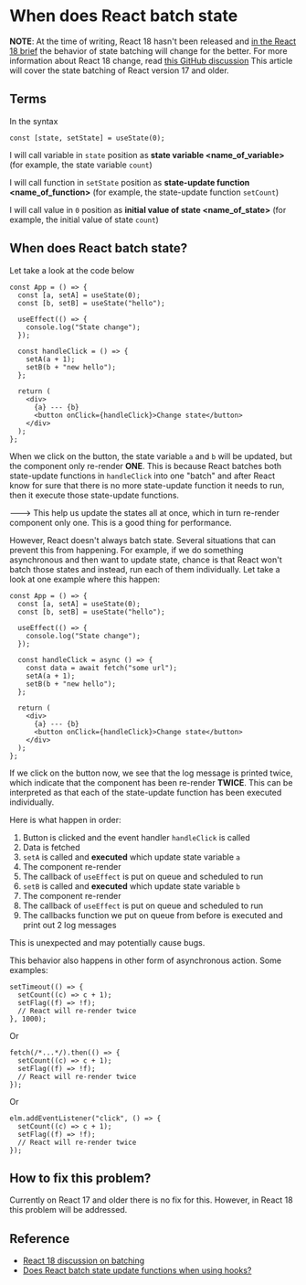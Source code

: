# When does React batch state

**NOTE**: At the time of writing, React 18 hasn't been released and [in the React 18 brief](https://reactjs.org/blog/2021/06/08/the-plan-for-react-18.html) the behavior of state batching will change for the better. For more information about React 18 change, read [this GitHub discussion](https://github.com/reactwg/react-18/discussions/4) This article will cover the state batching of React version 17 and older.

## Terms

In the syntax

```tsx
const [state, setState] = useState(0);
```

I will call variable in `state` position as **state variable <name_of_variable>** (for example, the state variable `count`)

I will call function in `setState` position as **state-update function <name_of_function>** (for example, the state-update function `setCount`)

I will call value in `0` position as **initial value of state <name_of_state>** (for example, the initial value of state `count`)

## When does React batch state?

Let take a look at the code below

```tsx
const App = () => {
  const [a, setA] = useState(0);
  const [b, setB] = useState("hello");

  useEffect(() => {
    console.log("State change");
  });

  const handleClick = () => {
    setA(a + 1);
    setB(b + "new hello");
  };

  return (
    <div>
      {a} --- {b}
      <button onClick={handleClick}>Change state</button>
    </div>
  );
};
```

When we click on the button, the state variable `a` and `b` will be updated, but the component only re-render **ONE**. This is because React batches both state-update functions in `handleClick` into one "batch" and after React know for sure that there is no more state-update function it needs to run, then it execute those state-update functions.

---> This help us update the states all at once, which in turn re-render component only one. This is a good thing for performance.

However, React doesn't always batch state. Several situations that can prevent this from happening. For example, if we do something asynchronous and then want to update state, chance is that React won't batch those states and instead, run each of them individually. Let take a look at one example where this happen:

```tsx
const App = () => {
  const [a, setA] = useState(0);
  const [b, setB] = useState("hello");

  useEffect(() => {
    console.log("State change");
  });

  const handleClick = async () => {
    const data = await fetch("some url");
    setA(a + 1);
    setB(b + "new hello");
  };

  return (
    <div>
      {a} --- {b}
      <button onClick={handleClick}>Change state</button>
    </div>
  );
};
```

If we click on the button now, we see that the log message is printed twice, which indicate that the component has been re-render **TWICE**. This can be interpreted as that each of the state-update function has been executed individually.

Here is what happen in order:

1. Button is clicked and the event handler `handleClick` is called
2. Data is fetched
3. `setA` is called and **executed** which update state variable `a`
4. The component re-render
5. The callback of `useEffect` is put on queue and scheduled to run
6. `setB` is called and **executed** which update state variable `b`
7. The component re-render
8. The callback of `useEffect` is put on queue and scheduled to run
9. The callbacks function we put on queue from before is executed and print out 2 log messages

This is unexpected and may potentially cause bugs.

This behavior also happens in other form of asynchronous action. Some examples:

```tsx
setTimeout(() => {
  setCount((c) => c + 1);
  setFlag((f) => !f);
  // React will re-render twice
}, 1000);
```

Or

```tsx
fetch(/*...*/).then(() => {
  setCount((c) => c + 1);
  setFlag((f) => !f);
  // React will re-render twice
});
```

Or

```tsx
elm.addEventListener("click", () => {
  setCount((c) => c + 1);
  setFlag((f) => !f);
  // React will re-render twice
});
```

## How to fix this problem?

Currently on React 17 and older there is no fix for this. However, in React 18 this problem will be addressed.

## Reference

- [React 18 discussion on batching](https://github.com/reactwg/react-18/discussions/21)
- [Does React batch state update functions when using hooks?](https://stackoverflow.com/questions/53048495/does-react-batch-state-update-functions-when-using-hooks)
